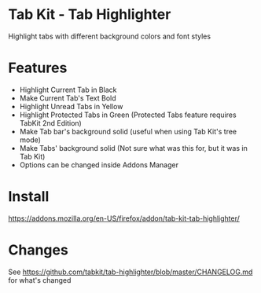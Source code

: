 Tab Kit - Tab Highlighter
=========================

Highlight tabs with different background colors and font styles

Features
========
- Highlight Current Tab in Black
- Make Current Tab's Text Bold
- Highlight Unread Tabs in Yellow
- Highlight Protected Tabs in Green (Protected Tabs feature requires TabKit 2nd Edition)
- Make Tab bar's background solid (useful when using Tab Kit's tree mode)
- Make Tabs' background solid (Not sure what was this for, but it was in Tab Kit)
- Options can be changed inside Addons Manager

Install
=======
https://addons.mozilla.org/en-US/firefox/addon/tab-kit-tab-highlighter/

Changes
=======
See https://github.com/tabkit/tab-highlighter/blob/master/CHANGELOG.md for what's changed
